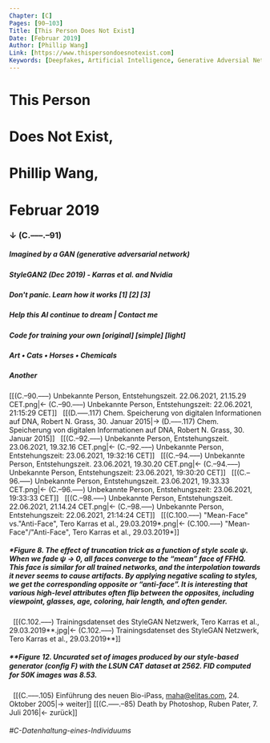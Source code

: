```yaml
---
Chapter: [C]
Pages: [90–103]
Title: [This Person Does Not Exist]
Date: [Februar 2019]
Author: [Phillip Wang]
Link: [https://www.thispersondoesnotexist.com]
Keywords: [Deepfakes, Artificial Intelligence, Generative Adversial Network, Personen]
---
```


# This Person 
# Does Not Exist,
# Phillip Wang, 
# Februar 2019
### ↓ (C.–––.–91)
##### Imagined by a GAN (generative adversarial network)
##### StyleGAN2 (Dec 2019) - Karras et al. and Nvidia
##### Don't panic. Learn how it works \[1\] \[2\] \[3\]
##### Help this AI continue to dream | Contact me
##### Code for training your own \[original\] \[simple\] \[light\]
##### Art • Cats • Horses • Chemicals
##### Another
[[(C.–90.–––) Unbekannte Person, Entstehungszeit. 22.06.2021, 21.15.29 CET.png|← (C.–90.–––) Unbekannte Person, Entstehungszeit: 22.06.2021, 21:15:29 CET]]
&nbsp;
[[(D.–––.117) Chem. Speicherung von digitalen Informationen auf DNA, Robert N. Grass, 30. Januar 2015|→ (D.–––.117) Chem. Speicherung von digitalen Informationen auf DNA, Robert N. Grass, 30. Januar 2015]]
&nbsp;
[[(C.–92.–––) Unbekannte Person, Entstehungszeit. 23.06.2021, 19.32.16 CET.png|← (C.–92.–––) Unbekannte Person, Entstehungszeit: 23.06.2021, 19:32:16 CET]]
&nbsp;
[[(C.–94.–––) Unbekannte Person, Entstehungszeit. 23.06.2021, 19.30.20 CET.png|← (C.–94.–––) Unbekannte Person, Entstehungszeit: 23.06.2021, 19:30:20 CET]]
&nbsp;
[[(C.–96.–––) Unbekannte Person, Entstehungszeit. 23.06.2021, 19.33.33 CET.png|← (C.–96.–––) Unbekannte Person, Entstehungszeit: 23.06.2021, 19:33:33 CET]]
&nbsp;
[[(C.–98.–––) Unbekannte Person, Entstehungszeit. 22.06.2021, 21.14.24 CET.png|← (C.–98.–––) Unbekannte Person, Entstehungszeit: 22.06.2021, 21:14:24 CET]]
&nbsp;
[[(C.100.–––) "Mean-Face" vs."Anti-Face", Tero Karras et al., 29.03.2019*.png|← (C.100.–––) "Mean-Face"/"Anti-Face", Tero Karras et al., 29.03.2019*]]
&nbsp;
##### \*Figure 8. The effect of truncation trick as a function of style scale _ψ_. When we fade _ψ →_ 0, all faces converge to the “mean” face of FFHQ. This face is similar for all trained networks, and the interpolation towards it never seems to cause artifacts. By applying negative scaling to styles, we get the corresponding opposite or “anti-face”. It is interesting that various high-level attributes often flip between the opposites, including viewpoint, glasses, age, coloring, hair length, and often gender.
&nbsp;
[[(C.102.–––) Trainingsdatenset des StyleGAN Netzwerk, Tero Karras et al., 29.03.2019**.jpg|← (C.102.–––) Trainingsdatenset des StyleGAN Netzwerk, Tero Karras et al., 29.03.2019**]]
&nbsp;
##### \*\*Figure 12. Uncurated set of images produced by our style-based generator (conﬁg F) with the LSUN CAT dataset at 2562. FID computed for 50K images was 8.53.
&nbsp;
[[(C.–––.105) Einführung des neuen Bio-iPass, maha@elitas.com, 24. Oktober 2005|→ weiter]]
[[(C.–––.–85) Death by Photoshop, Ruben Pater, 7. Juli 2016|← zurück]]
###### #C-Datenhaltung-eines-Individuums